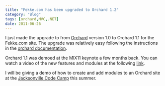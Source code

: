 ```yaml
---
title: "Fekke.com has been upgraded to Orchard 1.2"
category: "Blog"
tags: [orchard,MVC,.NET]
date: 2011-06-26
---
```



I just made the upgrade to from [Orchard](http://orchardproject.net/ "Orchard Project") version 1.0 to Orchard 1.1 for the Fekke.com site. The upgrade was relatively easy following the instructions in the [orchard documentation](http://orchardproject.net/docs/Upgrading-a-site-to-a-new-version-of-Orchard.ashx "Orchard Upgrade").

Orchard 1.1 was demoed at the MIX11 keynote a few months back. You can watch a video of the new features and modules at the following [link](http://channel9.msdn.com/Events/MIX/MIX11/KEY01 "MIX11 Keynote").

I will be giving a demo of how to create and add modules to an Orchard site at the [Jacksonville Code Camp](http://www.jaxcodecamp.com/Home.aspx "Jacksonville Code Camp") this summer.
